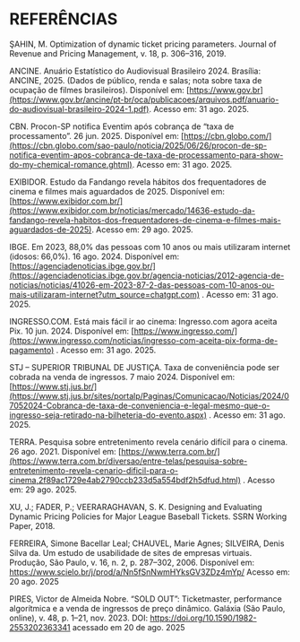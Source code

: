 # REFERÊNCIAS

ŞAHIN, M. Optimization of dynamic ticket pricing parameters. Journal of Revenue and Pricing Management, v. 18, p. 306–316, 2019.

ANCINE. Anuário Estatístico do Audiovisual Brasileiro 2024. Brasília: ANCINE, 2025. (Dados de público, renda e salas; nota sobre taxa de ocupação de filmes brasileiros). Disponível em: [https://www.gov.br](https://www.gov.br/ancine/pt-br/oca/publicacoes/arquivos.pdf/anuario-do-audiovisual-brasileiro-2024-1.pdf). Acesso em: 31 ago. 2025.

CBN. Procon-SP notifica Eventim após cobrança de “taxa de processamento”. 26 jun. 2025. Disponível em: [https://cbn.globo.com/](https://cbn.globo.com/sao-paulo/noticia/2025/06/26/procon-de-sp-notifica-eventim-apos-cobranca-de-taxa-de-processamento-para-show-do-my-chemical-romance.ghtml). Acesso em: 31 ago. 2025.

EXIBIDOR. Estudo da Fandango revela hábitos dos frequentadores de cinema e filmes mais aguardados de 2025. Disponível em: [https://www.exibidor.com.br/](https://www.exibidor.com.br/noticias/mercado/14636-estudo-da-fandango-revela-habitos-dos-frequentadores-de-cinema-e-filmes-mais-aguardados-de-2025). Acesso em: 29 ago. 2025.

IBGE. Em 2023, 88,0% das pessoas com 10 anos ou mais utilizaram internet (idosos: 66,0%). 16 ago. 2024. Disponível em: [https://agenciadenoticias.ibge.gov.br/](https://agenciadenoticias.ibge.gov.br/agencia-noticias/2012-agencia-de-noticias/noticias/41026-em-2023-87-2-das-pessoas-com-10-anos-ou-mais-utilizaram-internet?utm_source=chatgpt.com)
. Acesso em: 31 ago. 2025.

INGRESSO.COM. Está mais fácil ir ao cinema: Ingresso.com agora aceita Pix. 10 jun. 2024. Disponível em: [https://www.ingresso.com/](https://www.ingresso.com/noticias/ingresso-com-aceita-pix-forma-de-pagamento)
. Acesso em: 31 ago. 2025.

STJ – SUPERIOR TRIBUNAL DE JUSTIÇA. Taxa de conveniência pode ser cobrada na venda de ingressos. 7 maio 2024. Disponível em: [https://www.stj.jus.br/](https://www.stj.jus.br/sites/portalp/Paginas/Comunicacao/Noticias/2024/07052024-Cobranca-de-taxa-de-conveniencia-e-legal-mesmo-que-o-ingresso-seja-retirado-na-bilheteria-do-evento.aspx)
. Acesso em: 31 ago. 2025.

TERRA. Pesquisa sobre entretenimento revela cenário difícil para o cinema. 26 ago. 2021. Disponível em: [https://www.terra.com.br/](https://www.terra.com.br/diversao/entre-telas/pesquisa-sobre-entretenimento-revela-cenario-dificil-para-o-cinema,2f89ac1729e4ab2790ccb233d5a554bdf2h5dfud.html) . Acesso em: 29 ago. 2025.

XU, J.; FADER, P.; VEERARAGHAVAN, S. K. Designing and Evaluating Dynamic Pricing Policies for Major League Baseball Tickets. SSRN Working Paper, 2018.

FERREIRA, Simone Bacellar Leal; CHAUVEL, Marie Agnes; SILVEIRA, Denis Silva da. Um estudo de usabilidade de sites de empresas virtuais. Produção, São Paulo, v. 16, n. 2, p. 287–302, 2006. Disponível em: https://www.scielo.br/j/prod/a/Nn5fSnNwmHYksGV3ZDz4mYp/
Acesso em: 20 ago. 2025

PIRES, Victor de Almeida Nobre. “SOLD OUT”: Ticketmaster, performance algorítmica e a venda de ingressos de preço dinâmico. Galáxia (São Paulo, online), v. 48, p. 1–21, nov. 2023. DOI: https://doi.org/10.1590/1982-2553202363341 
acessado em 20 de ago. 2025
